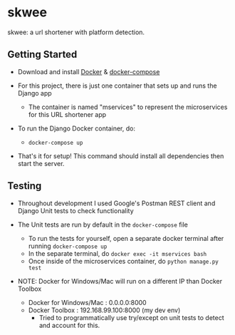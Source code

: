 # skwee
skwee: a url shortener with platform detection.

## Getting Started
- Download and install [Docker](https://docs.docker.com/engine/installation/) & [docker-compose](https://docs.docker.com/compose/install/)
- For this project, there is just one container that sets up and runs the Django app
   - The container is named "mservices" to represent the microservices for this URL shortener app
- To run the Django Docker container, do:
   - `docker-compose up`

- That's it for setup! This command should install all dependencies then start the server.

## Testing
- Throughout development I used Google's Postman REST client and Django Unit tests to check functionality
- The Unit tests are run by default in the `docker-compose` file
   - To run the tests for yourself, open a separate docker terminal after running `docker-compose up`
   - In the separate terminal, do `docker exec -it mservices bash`
   - Once inside of the microservices container, do `python manage.py test`

- NOTE: Docker for Windows/Mac will run on a different IP than Docker Toolbox
   - Docker for Windows/Mac : 0.0.0.0:8000
   - Docker Toolbox : 192.168.99.100:8000 (my dev env)
      - Tried to programmatically use try/except on unit tests to detect and account for this.
